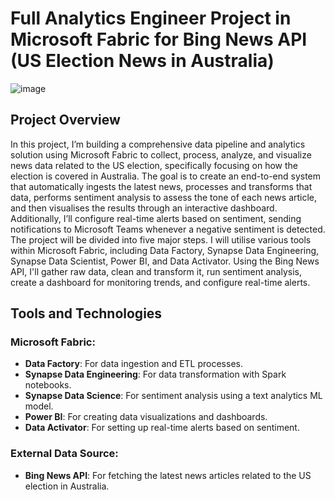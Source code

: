 # Full Analytics Engineer Project in Microsoft Fabric for Bing News API (US Election News in Australia)
![image](https://github.com/user-attachments/assets/11ce83b1-a3de-4a7d-b5bb-c72b047fbdbd)

## Project Overview

In this project, I’m building a comprehensive data pipeline and analytics solution using Microsoft Fabric to collect, process, analyze, and visualize news data related to the US election, specifically focusing on how the election is covered in Australia. The goal is to create an end-to-end system that automatically ingests the latest news, processes and transforms that data, performs sentiment analysis to assess the tone of each news article, and then visualises the results through an interactive dashboard. Additionally, I’ll configure real-time alerts based on sentiment, sending notifications to Microsoft Teams whenever a negative sentiment is detected.
The project will be divided into five major steps. I will utilise various tools within Microsoft Fabric, including Data Factory, Synapse Data Engineering, Synapse Data Scientist, Power BI, and Data Activator. Using the Bing News API, I'll gather raw data, clean and transform it, run sentiment analysis, create a dashboard for monitoring trends, and configure real-time alerts.

## Tools and Technologies

### Microsoft Fabric:
- **Data Factory**: For data ingestion and ETL processes.
- **Synapse Data Engineering**: For data transformation with Spark notebooks.
- **Synapse Data Science**: For sentiment analysis using a text analytics ML model.
- **Power BI**: For creating data visualizations and dashboards.
- **Data Activator**: For setting up real-time alerts based on sentiment.

### External Data Source:
- **Bing News API**: For fetching the latest news articles related to the US election in Australia.




